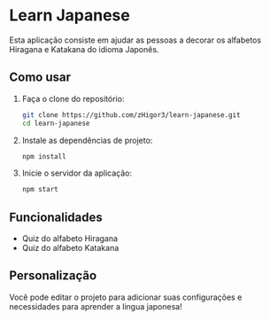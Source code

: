 # Learn Japanese

Esta aplicação consiste em ajudar as pessoas a decorar os alfabetos Hiragana e Katakana do idioma Japonês.

## Como usar

1. Faça o clone do repositório:
   ```bash
   git clone https://github.com/zHigor3/learn-japanese.git
   cd learn-japanese
3. Instale as dependências de projeto:
   ```bash
   npm install
4. Inicie o servidor da aplicação:
   ```bash
   npm start

## Funcionalidades

- Quiz do alfabeto Hiragana
- Quiz do alfabeto Katakana

## Personalização

Você pode editar o projeto para adicionar suas configurações e necessidades para aprender a lingua japonesa!
